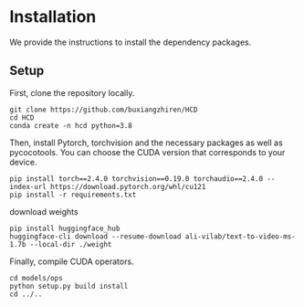 # Installation

We provide the instructions to install the dependency packages.


## Setup

First, clone the repository locally.

```
git clone https://github.com/buxiangzhiren/HCD
cd HCD
conda create -n hcd python=3.8
```

Then, install Pytorch, torchvision and the necessary packages as well as pycocotools. You can choose the CUDA version that corresponds to your device.
```
pip install torch==2.4.0 torchvision==0.19.0 torchaudio==2.4.0 --index-url https://download.pytorch.org/whl/cu121
pip install -r requirements.txt
```
download weights
```
pip install huggingface_hub
huggingface-cli download --resume-download ali-vilab/text-to-video-ms-1.7b --local-dir ./weight
```

Finally, compile CUDA operators.
```
cd models/ops
python setup.py build install
cd ../..
```
